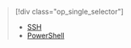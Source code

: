 > [!div class="op_single_selector"]
>- [SSH](../articles/hdinsight/hdinsight-hadoop-mahout-linux-mac.md)
>- [PowerShell](../articles/hdinsight/hdinsight-mahout.md)